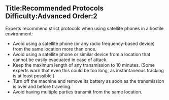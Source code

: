 Title:Recommended Protocols
Difficulty:Advanced
Order:2
---
<p>Experts recommend strict protocols when using satellite phones in a hostile environment:<ul><li>Avoid using a satellite phone (or any radio frequency-based device) from the same location more than once.</li><li>Avoid using a satellite phone or similar device from a location that cannot be easily evacuated in case of attack.</li><li>Keep the maximum length of any transmission to 10 minutes. (Some experts warn that even this could be too long, as instantaneous tracking is at least possible.)</li><li>Turn off the machine and remove its battery as soon as the transmission is over and before traveling.</li><li>Avoid having multiple parties transmit from the same location.</li></ul></p>